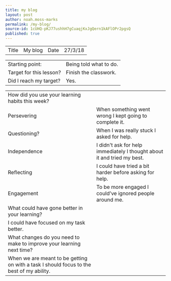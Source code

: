 ```yaml
---
title: my blog
layout: post
author: noah.moss-marks
permalink: /my-blog/
source-id: 1cUHQ-pKJ77ushhH7gCuaqjKxJgQern1kAFlOPr2pgsQ
published: true
---
```

<table>
  <tr>
    <td>Title</td>
    <td>My blog</td>
    <td>Date</td>
    <td>27/3/18</td>
  </tr>
</table>


<table>
  <tr>
    <td>Starting point:</td>
    <td>Being told what to do.</td>
  </tr>
  <tr>
    <td>Target for this lesson?</td>
    <td>Finish the classwork.</td>
  </tr>
  <tr>
    <td>Did I reach my target? </td>
    <td>Yes. </td>
  </tr>
</table>


<table>
  <tr>
    <td>How did you use your learning habits this week?</td>
    <td></td>
  </tr>
  <tr>
    <td>Persevering</td>
    <td>When something went wrong I kept going to complete it.</td>
  </tr>
  <tr>
    <td>Questioning?</td>
    <td>When I was really stuck I asked for help.</td>
  </tr>
  <tr>
    <td>Independence</td>
    <td>I didn't ask for help immediately I thought about it and tried my best.</td>
  </tr>
  <tr>
    <td>Reflecting</td>
    <td>I could have tried a bit harder before asking for help.</td>
  </tr>
  <tr>
    <td>Engagement</td>
    <td>To be more engaged I could’ve ignored people around me.</td>
  </tr>
  <tr>
    <td>What could have gone better in your learning?</td>
    <td></td>
  </tr>
  <tr>
    <td>I could have focused on my task better.</td>
    <td></td>
  </tr>
  <tr>
    <td>What changes do you need to make to improve your learning next time?</td>
    <td></td>
  </tr>
  <tr>
    <td>When we are meant to be getting on with a task I should focus to the best of my ability.</td>
    <td></td>
  </tr>
</table>



